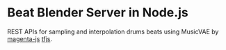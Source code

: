 # Beat Blender Server in Node.js

REST APIs for sampling and interpolation drums beats using MusicVAE by [magenta-js](https://github.com/magenta/magenta-js) [tfjs](https://github.com/tensorflow/tfjs).
